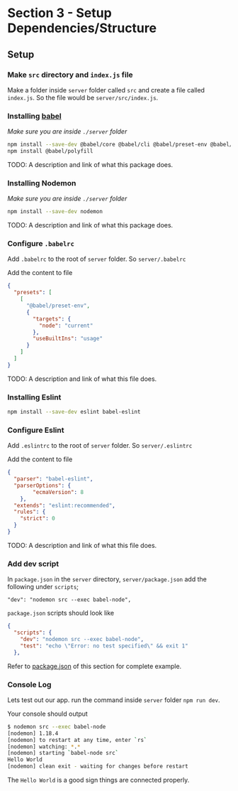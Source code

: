 # Section 3 - Setup Dependencies/Structure

## Setup

### Make `src` directory and `index.js` file

Make a folder inside `server` folder called `src` and create a file called `index.js`.
So the file would be `server/src/index.js`.


### Installing [babel](https://babeljs.io/docs/en/usage)

*Make sure you are inside `./server` folder*

```sh
npm install --save-dev @babel/core @babel/cli @babel/preset-env @babel/node
npm install @babel/polyfill
```

TODO: A description and link of what this package does.

### Installing Nodemon

*Make sure you are inside `./server` folder*

```sh
npm install --save-dev nodemon
```

TODO: A description and link of what this package does.

### Configure `.babelrc`

Add `.babelrc` to the root of `server` folder. So `server/.babelrc`

Add the content to file

```json
{
  "presets": [
    [
      "@babel/preset-env",
      {
        "targets": {
          "node": "current"
        },
        "useBuiltIns": "usage"
      }
    ]
  ]
}
```

TODO: A description and link of what this file does.

### Installing Eslint

```sh
npm install --save-dev eslint babel-eslint
```

### Configure Eslint

Add `.eslintrc` to the root of `server` folder. So `server/.eslintrc`

Add the content to file

```json
{
  "parser": "babel-eslint",
  "parserOptions": {
		"ecmaVersion": 8
	},
  "extends": "eslint:recommended",
  "rules": {
    "strict": 0
  }
}
```

TODO: A description and link of what this file does.

### Add dev script

In `package.json` in the `server` directory, `server/package.json` add the following under `scripts`;

`"dev": "nodemon src --exec babel-node",`

`package.json` scripts should look like

```json
{
  "scripts": {
    "dev": "nodemon src --exec babel-node",
    "test": "echo \"Error: no test specified\" && exit 1"
  },

```

Refer to [package.json](server/package.json) of this section for complete example.

### Console Log

Lets test out our app. run the command inside `server` folder `npm run dev`.

Your console should output

```sh
$ nodemon src --exec babel-node
[nodemon] 1.18.4
[nodemon] to restart at any time, enter `rs`
[nodemon] watching: *.*
[nodemon] starting `babel-node src`
Hello World
[nodemon] clean exit - waiting for changes before restart
```
The `Hello World` is a good sign things are connected properly.

